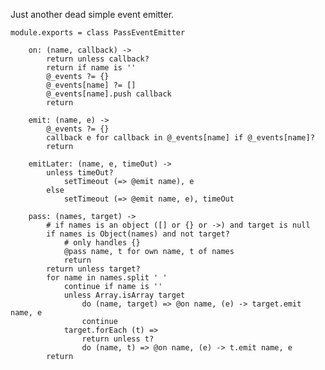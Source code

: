 Just another dead simple event emitter.

	module.exports = class PassEventEmitter

		on: (name, callback) ->
			return unless callback?
			return if name is ''
			@_events ?= {}
			@_events[name] ?= []
			@_events[name].push callback
			return

		emit: (name, e) ->
			@_events ?= {}
			callback e for callback in @_events[name] if @_events[name]?
			return

		emitLater: (name, e, timeOut) ->
			unless timeOut?
				setTimeout (=> @emit name), e
			else
				setTimeout (=> @emit name, e), timeOut

		pass: (names, target) ->
			# if names is an object ([] or {} or ->) and target is null
			if names is Object(names) and not target?
				# only handles {}
				@pass name, t for own name, t of names
				return
			return unless target?
			for name in names.split ' '
				continue if name is ''
				unless Array.isArray target
					do (name, target) => @on name, (e) -> target.emit name, e
					continue
				target.forEach (t) =>
					return unless t?
					do (name, t) => @on name, (e) -> t.emit name, e
			return
